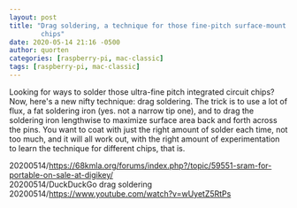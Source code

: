 ```yaml
---
layout: post
title: "Drag soldering, a technique for those fine-pitch surface-mount
        chips"
date: 2020-05-14 21:16 -0500
author: quorten
categories: [raspberry-pi, mac-classic]
tags: [raspberry-pi, mac-classic]
---
```


Looking for ways to solder those ultra-fine pitch integrated circuit
chips?  Now, here's a new nifty technique: drag soldering.  The trick
is to use a lot of flux, a fat soldering iron (yes. not a narrow tip
one), and to drag the soldering iron lengthwise to maximize surface
area back and forth across the pins.  You want to coat with just the
right amount of solder each time, not too much, and it will all work
out, with the right amount of experimentation to learn the technique
for different chips, that is.

20200514/https://68kmla.org/forums/index.php?/topic/59551-sram-for-portable-on-sale-at-digikey/  
20200514/DuckDuckGo drag soldering  
20200514/https://www.youtube.com/watch?v=wUyetZ5RtPs
